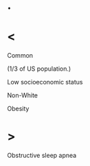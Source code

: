 # .

# <

Common

(1/3 of US population.)

Low socioeconomic status

Non-White

Obesity

# >

Obstructive sleep apnea
